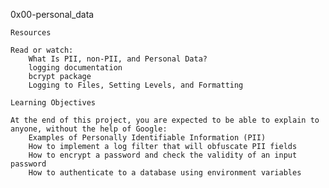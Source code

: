 0x00-personal_data

    Resources

    Read or watch:
        What Is PII, non-PII, and Personal Data?
        logging documentation
        bcrypt package
        Logging to Files, Setting Levels, and Formatting

    Learning Objectives

    At the end of this project, you are expected to be able to explain to anyone, without the help of Google:
        Examples of Personally Identifiable Information (PII)
        How to implement a log filter that will obfuscate PII fields
        How to encrypt a password and check the validity of an input password
        How to authenticate to a database using environment variables
